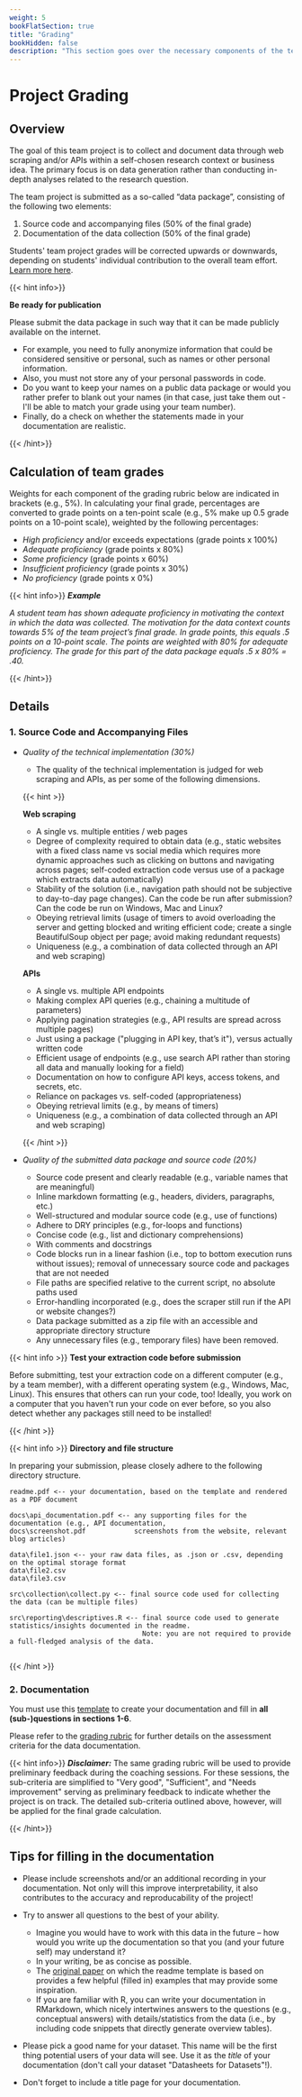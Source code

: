```yaml
---
weight: 5
bookFlatSection: true
title: "Grading"
bookHidden: false
description: "This section goes over the necessary components of the team project and its grading details, along with an overview of the self- and peer assessment."
---
```



# Project Grading

## Overview
The goal of this team project is to collect and document data through web scraping and/or APIs within a self-chosen research context or business idea. The primary focus is on data generation rather than conducting in-depth analyses related to the research question.

The team project is submitted as a so-called “data package”, consisting of the following two elements:

1. Source code and accompanying files (50% of the final grade)
2. Documentation of the data collection (50% of the final grade)

Students' team project grades will be corrected upwards or downwards, depending on students' individual contribution to the overall team effort. [Learn more here](resources/peerassessment).


{{< hint info>}}

**Be ready for publication**

Please submit the data package in such way that it can be made publicly available on the internet.

- For example, you need to fully anonymize information that could be considered sensitive or personal, such as names or other personal information. 
- Also, you must not store any of your personal passwords in code. 
- Do you want to keep your names on a public data package or would you rather prefer to blank out your names (in that case, just take them out - I'll be able to match your grade using your team number).
- Finally, do a check on whether the statements made in your documentation are realistic.

{{< /hint>}}
## Calculation of team grades
Weights for each component of the grading rubric below are indicated in brackets (e.g., 5%). In calculating your final grade, percentages are converted to grade points on a ten-point scale (e.g., 5% make up 0.5 grade points on a 10-point scale), weighted by the following percentages:

* *High proficiency* and/or exceeds expectations (grade points x 100%)
* *Adequate proficiency* (grade points x 80%)
* *Some proficiency* (grade points x 60%)
* *Insufficient proficiency* (grade points x 30%)
* *No proficiency* (grade points x 0%)


{{< hint info>}}
***Example***

*A student team has shown adequate proficiency in motivating the context in which the data was collected. The motivation for the data context counts towards 5% of the team project’s final grade. In grade points, this equals .5 points on a 10-point scale. The points are weighted with 80% for adequate proficiency. The grade for this part of the data package equals .5 x 80% = .40.*

{{< /hint>}}


## Details


### **1. Source Code and Accompanying Files**

- *Quality of the technical implementation (30%)*
  - The quality of the technical implementation is judged for web scraping and APIs, as per some of the following dimensions.

  {{< hint >}}

  **Web scraping**
  - A single vs. multiple entities / web pages
  - Degree of complexity required to obtain data (e.g., static websites with a fixed class name vs social media which requires more dynamic approaches such as clicking on buttons and navigating across pages; self-coded extraction code versus use of a package which extracts data automatically)
  - Stability of the solution (i.e., navigation path should not be subjective to day-to-day page changes). Can the code be run after submission? Can the code be run on Windows, Mac and Linux?
  - Obeying retrieval limits (usage of timers to avoid overloading the server and getting blocked and writing efficient code; create a single BeautifulSoup object per page; avoid making redundant requests)
  - Uniqueness (e.g., a combination of data collected through an API and web scraping)

  **APIs**
  - A single vs. multiple API endpoints
  - Making complex API queries (e.g., chaining a multitude of parameters)
  - Applying pagination strategies (e.g., API results are spread across multiple pages)
  - Just using a package ("plugging in API key, that’s it"), versus actually written code
  - Efficient usage of endpoints (e.g., use search API rather than storing all data and manually looking for a field)
  - Documentation on how to configure API keys, access tokens, and secrets, etc.
  - Reliance on packages vs. self-coded (appropriateness)
  - Obeying retrieval limits (e.g., by means of timers)
  - Uniqueness (e.g., a combination of data collected through an API and web scraping)

  {{< /hint >}}


- *Quality of the submitted data package and source code (20%)*  
  - Source code present and clearly readable (e.g., variable names that are meaningful)
  - Inline markdown formatting (e.g., headers, dividers, paragraphs, etc.)
  - Well-structured and modular source code (e.g., use of functions)
  - Adhere to DRY principles (e.g., for-loops and functions)
  - Concise code (e.g., list and dictionary comprehensions)
  - With comments and docstrings
  - Code blocks run in a linear fashion (i.e., top to bottom execution runs without issues); removal of unnecessary source code and packages that are not needed
  - File paths are specified relative to the current script, no absolute paths used
  -  Error-handling incorporated (e.g., does the scraper still run if the API or website changes?)
  - Data package submitted as a zip file with an accessible and appropriate directory structure
  - Any unnecessary files (e.g., temporary files) have been removed.


{{< hint info >}}
__Test your extraction code before submission__

Before submitting, test your extraction code on a different computer (e.g., by a team member), with a different operating system (e.g., Windows, Mac, Linux). This ensures that others can run your code, too! Ideally, you work on a computer that you haven't run your code on ever before, so you also detect whether any packages still need to be installed!

{{< /hint >}}

{{< hint info >}}
__Directory and file structure__


In preparing your submission, please closely adhere to the following directory structure.

```
readme.pdf <-- your documentation, based on the template and rendered as a PDF document

docs\api_documentation.pdf <-- any supporting files for the documentation (e.g., API documentation,
docs\screenshot.pdf            screenshots from the website, relevant blog articles)

data\file1.json <-- your raw data files, as .json or .csv, depending on the optimal storage format
data\file2.csv
data\file3.csv

src\collection\collect.py <-- final source code used for collecting the data (can be multiple files)

src\reporting\descriptives.R <-- final source code used to generate statistics/insights documented in the readme.
                                 Note: you are not required to provide a full-fledged analysis of the data.
                                 
```

{{< /hint >}}


### **2. Documentation**

You must use this [template](/docs/project/Datasheets_for_DataSets.zip) to create your documentation and fill in __all (sub-)questions in sections 1-6__. 

Please refer to the [grading rubric](../../other/odcm-project-rubric.pdf) for further details on the assessment criteria for the data documentation.

{{< hint info>}}
***Disclaimer:***
The same grading rubric will be used to provide preliminary feedback during the coaching sessions. For these sessions, the sub-criteria are simplified to "Very good", "Sufficient", and "Needs improvement" serving as preliminary feedback to indicate whether the project is on track. The detailed sub-criteria outlined above, however, will be applied for the final grade calculation.


{{< /hint>}}

## Tips for filling in the documentation

- Please include screenshots and/or an additional recording in your documentation. Not only will this improve interpretability, it also contributes to the accuracy and reproducability of the project!

-	Try to answer all questions to the best of your ability.
    - Imagine you would have to work with this data in the future – how would you write up the documentation so that you (and your future self) may understand it?
    - In your writing, be as concise as possible. 
    - The [original paper](https://arxiv.org/pdf/1803.09010.pdf) on which the readme template is based on provides a few helpful (filled in) examples that may provide some inspiration.
    - If you are familiar with R, you can write your documentation in RMarkdown, which nicely intertwines answers to the questions (e.g., conceptual answers) with details/statistics from the data (i.e., by including code snippets that directly generate overview tables).

- Please pick a good name for your dataset. This name will be the first thing potential users of your data will see. Use it as the *title* of your documentation (don't call your dataset "Datasheets for Datasets"!). 
- Don't forget to include a title page for your documentation.
